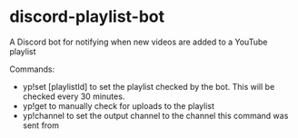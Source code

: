 # discord-playlist-bot
A Discord bot for notifying when new videos are added to a YouTube playlist

Commands:
- yp!set [playlistId] to set the playlist checked by the bot. This will be checked every 30 minutes.
- yp!get to manually check for uploads to the playlist
- yp!channel to set the output channel to the channel this command was sent from